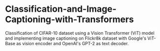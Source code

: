 # Classification-and-Image-Captioning-with-Transformers
Classification of CIFAR-10 dataset using a Vision Transformer (ViT) model and implementing image captioning on Flickr8k dataset with Google's ViT-Base as vision encoder and OpenAI's GPT-2 as text decoder.
